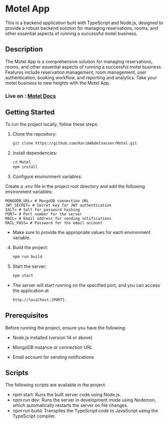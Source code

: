 # Motel App

This is a backend application built with TypeScript and Node.js, designed to provide a robust backend solution for managing reservations, rooms, and other essential aspects of running a successful motel business.

## Description

The Motel App is a comprehensive solution for managing reservations, rooms, and other essential aspects of running a successful motel business. Features include reservation management, room management, user authentication, booking workflow, and reporting and analytics. Take your motel business to new heights with the Motel App.

### Live on : [Motel Docs]()

## Getting Started

To run the project locally, follow these steps:

1. Clone the repository:

    ```bash
    git clone https://github.com/KarimAbdelnasser/Motel.git
    ```

2. Install dependencies:

    ```bash
    cd Motel
    npm install
    ```

3. Configure environment variables:

Create a .env file in the project root directory and add the following environment variables:

    MONGODB_URL= # MongoDB connection URL
    JWT_SECRET= # Secret key for JWT authentication
    SALT= # Salt for password hashing
    PORT= # Port number for the server
    MAIL= # Email address for sending notifications
    MAIL_PASS= # Password for the email account

-   Make sure to provide the appropriate values for each environment variable.

4.  Build the project:

    ```bash
    npm run build
    ```

5.  Start the server:

    ```bash
    npm start
    ```

-   The server will start running on the specified port, and you can access the application at
    ```bash
    http://localhost:{PORT}.
    ```

## Prerequisites

Before running the project, ensure you have the following:

-   Node.js installed (version 14 or above)

-   MongoDB instance or connection URL

-   Email account for sending notifications

## Scripts

The following scripts are available in the project:

-   npm start: Runs the built server code using Node.js.
-   npm run dev: Runs the server in development mode using Nodemon, which automatically restarts the server on file changes.
-   npm run build: Transpiles the TypeScript code to JavaScript using the TypeScript compiler.
